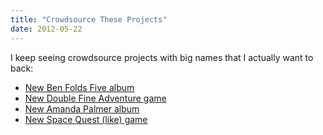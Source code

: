 ```yaml
---
title: "Crowdsource These Projects"
date: 2012-05-22
---
```

<div xmlns="http://www.w3.org/1999/xhtml"><div><p>
    I keep seeing crowdsource projects with big names that I actually want to back:
  </p><ul><li><a href="http://www.pledgemusic.com/projects/benfoldsfive">New Ben Folds Five album</a></li><li><a href="http://www.kickstarter.com/projects/66710809/double-fine-adventure">New Double Fine Adventure game</a></li><li><a href="http://www.kickstarter.com/projects/amandapalmer/amanda-palmer-the-new-record-art-book-and-tour">New Amanda Palmer album</a></li><li><a href="http://www.kickstarter.com/projects/spaceventure/two-guys-spaceventure-by-the-creators-of-space-que">New Space Quest (like) game</a></li></ul></div></div>
